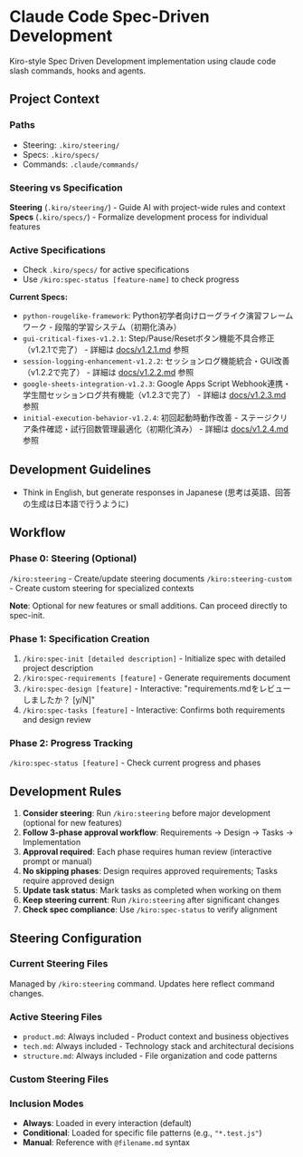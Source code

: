 # Claude Code Spec-Driven Development

Kiro-style Spec Driven Development implementation using claude code slash commands, hooks and agents.

## Project Context

### Paths
- Steering: `.kiro/steering/`
- Specs: `.kiro/specs/`
- Commands: `.claude/commands/`

### Steering vs Specification

**Steering** (`.kiro/steering/`) - Guide AI with project-wide rules and context  
**Specs** (`.kiro/specs/`) - Formalize development process for individual features

### Active Specifications
- Check `.kiro/specs/` for active specifications
- Use `/kiro:spec-status [feature-name]` to check progress

**Current Specs:**
- `python-rougelike-framework`: Python初学者向けローグライク演習フレームワーク - 段階的学習システム（初期化済み）
- `gui-critical-fixes-v1.2.1`: Step/Pause/Resetボタン機能不具合修正（v1.2.1で完了） - 詳細は [docs/v1.2.1.md](docs/v1.2.1.md) 参照
- `session-logging-enhancement-v1.2.2`: セッションログ機能統合・GUI改善（v1.2.2で完了） - 詳細は [docs/v1.2.2.md](docs/v1.2.2.md) 参照
- `google-sheets-integration-v1.2.3`: Google Apps Script Webhook連携・学生間セッションログ共有機能（v1.2.3で完了） - 詳細は [docs/v1.2.3.md](docs/v1.2.3.md) 参照
- `initial-execution-behavior-v1.2.4`: 初回起動時動作改善 - ステージクリア条件確認・試行回数管理最適化（初期化済み） - 詳細は [docs/v1.2.4.md](docs/v1.2.4.md) 参照

## Development Guidelines
- Think in English, but generate responses in Japanese (思考は英語、回答の生成は日本語で行うように)

## Workflow

### Phase 0: Steering (Optional)
`/kiro:steering` - Create/update steering documents
`/kiro:steering-custom` - Create custom steering for specialized contexts

**Note**: Optional for new features or small additions. Can proceed directly to spec-init.

### Phase 1: Specification Creation
1. `/kiro:spec-init [detailed description]` - Initialize spec with detailed project description
2. `/kiro:spec-requirements [feature]` - Generate requirements document
3. `/kiro:spec-design [feature]` - Interactive: "requirements.mdをレビューしましたか？ [y/N]"
4. `/kiro:spec-tasks [feature]` - Interactive: Confirms both requirements and design review

### Phase 2: Progress Tracking
`/kiro:spec-status [feature]` - Check current progress and phases

## Development Rules
1. **Consider steering**: Run `/kiro:steering` before major development (optional for new features)
2. **Follow 3-phase approval workflow**: Requirements → Design → Tasks → Implementation
3. **Approval required**: Each phase requires human review (interactive prompt or manual)
4. **No skipping phases**: Design requires approved requirements; Tasks require approved design
5. **Update task status**: Mark tasks as completed when working on them
6. **Keep steering current**: Run `/kiro:steering` after significant changes
7. **Check spec compliance**: Use `/kiro:spec-status` to verify alignment

## Steering Configuration

### Current Steering Files
Managed by `/kiro:steering` command. Updates here reflect command changes.

### Active Steering Files
- `product.md`: Always included - Product context and business objectives
- `tech.md`: Always included - Technology stack and architectural decisions
- `structure.md`: Always included - File organization and code patterns

### Custom Steering Files
<!-- Added by /kiro:steering-custom command -->
<!-- Format: 
- `filename.md`: Mode - Pattern(s) - Description
  Mode: Always|Conditional|Manual
  Pattern: File patterns for Conditional mode
-->

### Inclusion Modes
- **Always**: Loaded in every interaction (default)
- **Conditional**: Loaded for specific file patterns (e.g., `"*.test.js"`)
- **Manual**: Reference with `@filename.md` syntax